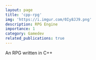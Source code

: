 ```yaml
---
layout: page
title: 'cpp-rpg'
img: 'https://i.imgur.com/0Iy8JJ9.png'
description: RPG Engine
importance: 1
category: Gamedev
related_publications: true
---
```

An RPG written in C++
